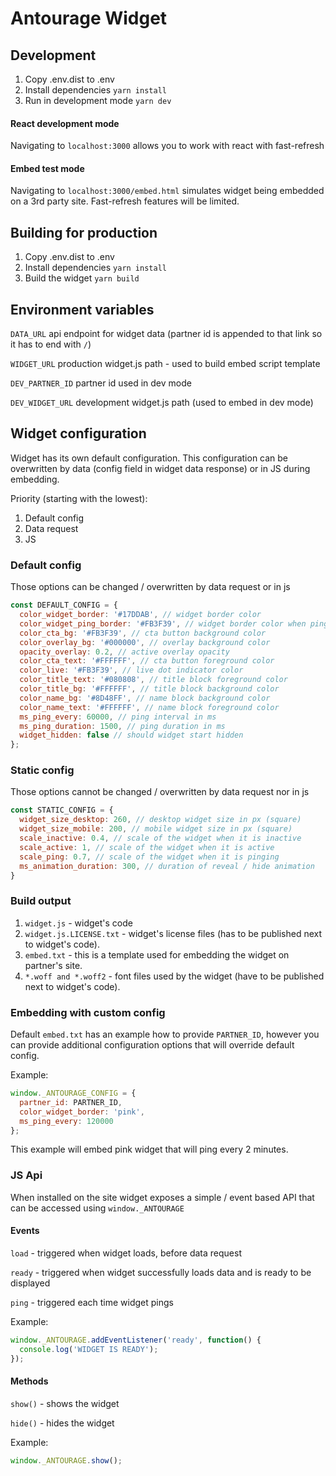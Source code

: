 # Antourage Widget

## Development

1. Copy .env.dist to .env
2. Install dependencies `yarn install`
3. Run in development mode `yarn dev`

#### React development mode
Navigating to `localhost:3000` allows you to work with react with fast-refresh

#### Embed test mode
Navigating to `localhost:3000/embed.html` simulates widget being embedded on a 3rd party site. Fast-refresh features will be limited.

## Building for production

1. Copy .env.dist to .env
2. Install dependencies `yarn install`
3. Build the widget `yarn build`

## Environment variables

`DATA_URL` api endpoint for widget data (partner id is appended to that link so it has to end with `/`)

`WIDGET_URL` production widget.js path - used to build embed script template

`DEV_PARTNER_ID` partner id used in dev mode

`DEV_WIDGET_URL` development widget.js path (used to embed in dev mode)

## Widget configuration

Widget has its own default configuration. This configuration can be overwritten by data (config field in widget data response) or in JS during embedding.

Priority (starting with the lowest):

1. Default config
2. Data request
3. JS

### Default config
Those options can be changed / overwritten by data request or in js
```js
const DEFAULT_CONFIG = {
  color_widget_border: '#17DDAB', // widget border color
  color_widget_ping_border: '#FB3F39', // widget border color when pinging
  color_cta_bg: '#FB3F39', // cta button background color
  color_overlay_bg: '#000000', // overlay background color
  opacity_overlay: 0.2, // active overlay opacity
  color_cta_text: '#FFFFFF', // cta button foreground color
  color_live: '#FB3F39', // live dot indicator color
  color_title_text: '#080808', // title block foreground color
  color_title_bg: '#FFFFFF', // title block background color
  color_name_bg: '#8D48FF', // name block background color
  color_name_text: '#FFFFFF', // name block foreground color
  ms_ping_every: 60000, // ping interval in ms
  ms_ping_duration: 1500, // ping duration in ms
  widget_hidden: false // should widget start hidden
};
```

### Static config
Those options cannot be changed / overwritten by data request nor in js

```js
const STATIC_CONFIG = {
  widget_size_desktop: 260, // desktop widget size in px (square)
  widget_size_mobile: 200, // mobile widget size in px (square)
  scale_inactive: 0.4, // scale of the widget when it is inactive
  scale_active: 1, // scale of the widget when it is active
  scale_ping: 0.7, // scale of the widget when it is pinging
  ms_animation_duration: 300, // duration of reveal / hide animation
}
```

### Build output
1. `widget.js` - widget's code
2. `widget.js.LICENSE.txt` - widget's license files (has to be published next to widget's code).
3. `embed.txt` - this is a template used for embedding the widget on partner's site.
4. `*.woff and *.woff2` - font files used by the widget (have to be published next to widget's code).

### Embedding with custom config

Default `embed.txt` has an example how to provide `PARTNER_ID`, however you can provide additional configuration options that will override default config.

Example:

```js
window._ANTOURAGE_CONFIG = {
  partner_id: PARTNER_ID,
  color_widget_border: 'pink',
  ms_ping_every: 120000
};
```

This example will embed pink widget that will ping every 2 minutes.


### JS Api

When installed on the site widget exposes a simple / event based API that can be accessed using `window._ANTOURAGE`

#### Events

`load` - triggered when widget loads, before data request

`ready` - triggered when widget successfully loads data and is ready to be displayed

`ping` - triggered each time widget pings

Example:
```js
window._ANTOURAGE.addEventListener('ready', function() {
  console.log('WIDGET IS READY');
});
```


#### Methods

`show()` - shows the widget

`hide()` - hides the widget

Example:
```js
window._ANTOURAGE.show();
```
